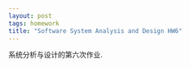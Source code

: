 ```yaml
---
layout: post
tags: homework
title: "Software System Analysis and Design HW6"
---
```

系统分析与设计的第六次作业.


